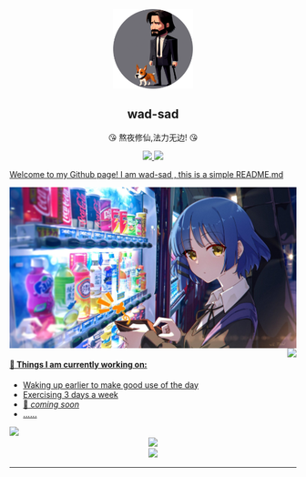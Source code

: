 <p align="center"> 
  <img width="140" src="https://raw.githubusercontent.com/wad-sad/wad-sad/main/img/wallhaven-p99vke-cropped.png"/>
  <h2 align="center">wad-sad</h2>
  <p align="center"> 😘 熬夜修仙,法力无边! 😘 </p>
  <p align="center">
  <a href="https://github.com/wad-sad">
  <img  src="https://img.shields.io/badge/-Github-000?style=flat&logo=Github&logoColor=white"/>
    <a href="mailto:3461151898@qq.com">
  <img  src="https://img.shields.io/badge/-Qmail-c14438?style=flat&logo=Qmail&logoColor=white"/>
  </p>
</p>
  
Welcome to my Github page! I am wad-sad , this is a simple README.md

<img align="center" alt="img" src="https://github.com/wad-sad/wad-sad/blob/main/img/image.jpg" width="auto" height="auto" />
  
<img align="right" src="https://github-readme-stats.vercel.app/api?username=wad-sad&show_icons=true&hide_border=true" />

#### 🌱 Things I am currently working on: 
- Waking up earlier to make good use of the day  
- Exercising 3 days a week
- 🚀 *coming soon*
- ……

<img src="https://github.com/wad-sad/wad-sad/blob/output/github-contribution-grid-snake.svg"/>

<div align="center" >           
  <img  src="https://novatorem.sachinchaturvedi93.vercel.app/api/spotify"/>
  <a href="https://open.spotify.com/user/flipcase93">
</div>

<div align="center" >
<img src= "https://profile-counter.glitch.me/all-smile/count.svg" />
</div>
<hr/>
